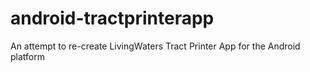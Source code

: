 android-tractprinterapp
=======================

An attempt to re-create LivingWaters Tract Printer App for the Android platform
